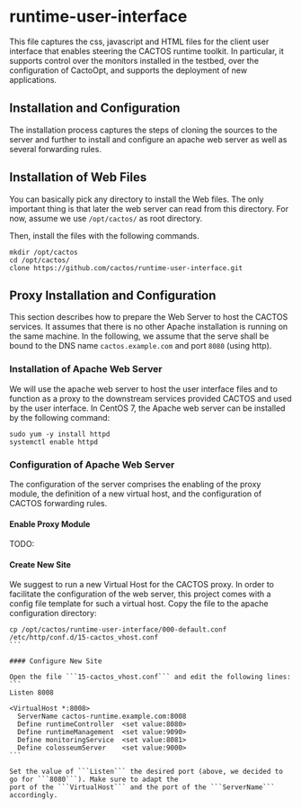 # runtime-user-interface

This file captures the css, javascript and HTML files for the client user interface that enables steering the 
CACTOS runtime toolkit. In particular, it supports control over the monitors installed in the testbed, over
the configuration of CactoOpt, and supports the deployment of new applications.

## Installation and Configuration

The installation process captures the steps of cloning the sources to the server and further to
install and configure an apache web server as well as several forwarding rules.

## Installation of Web Files

You can basically pick any directory to install the Web files. The only important thing is
that later the web server can read from this directory. For now, assume we use ```/opt/cactos/```
as root directory.

Then, install the files with the following commands.
```
mkdir /opt/cactos
cd /opt/cactos/
clone https://github.com/cactos/runtime-user-interface.git
```

## Proxy Installation and Configuration

This section describes how to prepare the Web Server to host the CACTOS services. It assumes that there is no
other Apache installation is running on the same machine. In the following, we assume that the serve shall be
bound to the DNS name ```cactos.example.com``` and port ```8080``` (using http).

### Installation of Apache Web Server

We will use the apache web server to host the user interface files and to function as a proxy to
the downstream services provided CACTOS and used by the user interface. In CentOS 7, the Apache 
web server can be installed by the following command: 
```
sudo yum -y install httpd
systemctl enable httpd
```

### Configuration of Apache Web Server

The configuration of the server comprises the enabling of the proxy module, 
the definition of a new virtual host, and the configuration of CACTOS forwarding 
rules.

#### Enable Proxy Module

TODO:

#### Create New Site

We suggest to run a new Virtual Host for the CACTOS proxy. In order to facilitate the configuration of the
web server, this project comes with a config file template for such a virtual host. Copy the file to the 
apache configuration directory:
````
cp /opt/cactos/runtime-user-interface/000-default.conf /etc/http/conf.d/15-cactos_vhost.conf
```

#### Configure New Site

Open the file ```15-cactos_vhost.conf``` and edit the following lines:
```
Listen 8008

<VirtualHost *:8008>
  ServerName cactos-runtime.example.com:8008
  Define runtimeController	<set value:8080>
  Define runtimeManagement	<set value:9090>
  Define monitoringService	<set value:8081>	
  Define colosseumServer	<set value:9000>	
```

Set the value of ```Listen``` the desired port (above, we decided to go for ```8080```). Make sure to adapt the 
port of the ```VirtualHost``` and the port of the ```ServerName``` accordingly.
